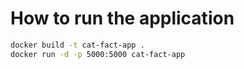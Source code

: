 # How to run the application
```sh
docker build -t cat-fact-app .
docker run -d -p 5000:5000 cat-fact-app
```